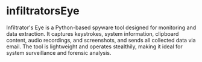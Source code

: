 # infiltratorsEye
Infiltrator's Eye is a Python-based spyware tool designed for monitoring and data extraction. It captures keystrokes, system information, clipboard content, audio recordings, and screenshots, and sends all collected data via email. The tool is lightweight and operates stealthily, making it ideal for system surveillance and forensic analysis.
